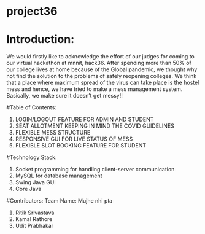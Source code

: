# project36

# Introduction:
We would firstly like to acknowledge the effort of our judges for coming to our virtual hackathon at mnnit, hack36. After spending more than 50% of our college lives at home because of the Global pandemic, we thought why not find the solution to the problems of safely reopening colleges. We think that a place where maximum spread of the virus can take place is the hostel mess and hence, we have tried to make a mess management system. Basically, we make sure it doesn’t get messy!!

#Table of Contents:
1) LOGIN/LOGOUT FEATURE FOR ADMIN AND STUDENT
2) SEAT ALLOTMENT KEEPING IN MIND THE COVID GUIDELINES
3) FLEXIBLE MESS STRUCTURE
4) RESPONSIVE GUI FOR LIVE STATUS OF MESS
5) FLEXIBLE SLOT BOOKING FEATURE FOR STUDENT

#Technology Stack:
1) Socket programming for handling client-server communication
2) MySQL for database management
3) Swing Java GUI
4) Core Java

#Contributors:
Team Name: Mujhe nhi pta
1) Ritik Srivastava
2) Kamal Rathore
3) Udit Prabhakar
